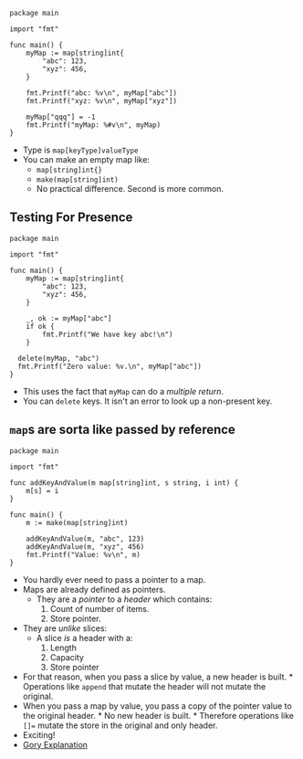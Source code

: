 ```
package main

import "fmt"

func main() {
	myMap := map[string]int{
		"abc": 123,
		"xyz": 456,
	}

	fmt.Printf("abc: %v\n", myMap["abc"])
	fmt.Printf("xyz: %v\n", myMap["xyz"])

	myMap["qqq"] = -1
	fmt.Printf("myMap: %#v\n", myMap)
}
```

* Type is `map[keyType]valueType`
* You can make an empty map like:
    * `map[string]int{}`
    * `make(map[string]int)`
    * No practical difference. Second is more common.

## Testing For Presence

```
package main

import "fmt"

func main() {
	myMap := map[string]int{
		"abc": 123,
		"xyz": 456,
	}

	_, ok := myMap["abc"]
	if ok {
		fmt.Printf("We have key abc!\n")
	}

  delete(myMap, "abc")
  fmt.Printf("Zero value: %v.\n", myMap["abc"])
}
```

* This uses the fact that `myMap` can do a *multiple return*.
* You can `delete` keys. It isn't an error to look up a non-present key.

## `map`s are sorta like passed by reference

```
package main

import "fmt"

func addKeyAndValue(m map[string]int, s string, i int) {
	m[s] = i
}

func main() {
	m := make(map[string]int)

	addKeyAndValue(m, "abc", 123)
	addKeyAndValue(m, "xyz", 456)
	fmt.Printf("Value: %v\n", m)
}
```

* You hardly ever need to pass a pointer to a map.
* Maps are already defined as pointers.
	* They are a *pointer* to a *header* which contains:
		1. Count of number of items.
		2. Store pointer.
* They are *unlike* slices:
	* A slice *is* a header with a:
		1. Length
		2. Capacity
		3. Store pointer
* For that reason, when you pass a slice by value, a new header is
	built.
		* Operations like `append` that mutate the header will not mutate
			the original.
* When you pass a map by value, you pass a copy of the pointer value
	to the original header.
		* No new header is built.
		* Therefore operations like `[]=` mutate the store in the original
			and only header.
* Exciting!
* [Gory Explanation](https://dave.cheney.net/2017/04/30/if-a-map-isnt-a-reference-variable-what-is-it)
